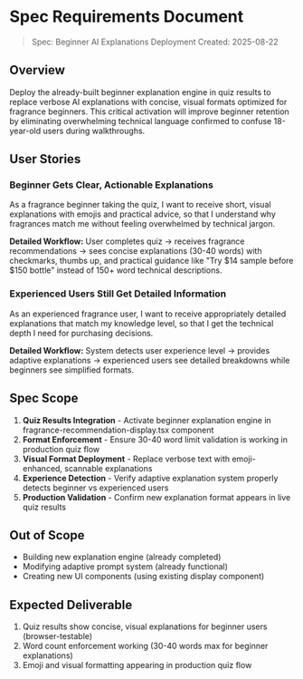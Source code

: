 # Spec Requirements Document

> Spec: Beginner AI Explanations Deployment
> Created: 2025-08-22

## Overview

Deploy the already-built beginner explanation engine in quiz results to replace verbose AI explanations with concise, visual formats optimized for fragrance beginners. This critical activation will improve beginner retention by eliminating overwhelming technical language confirmed to confuse 18-year-old users during walkthroughs.

## User Stories

### Beginner Gets Clear, Actionable Explanations

As a fragrance beginner taking the quiz, I want to receive short, visual explanations with emojis and practical advice, so that I understand why fragrances match me without feeling overwhelmed by technical jargon.

**Detailed Workflow:** User completes quiz → receives fragrance recommendations → sees concise explanations (30-40 words) with checkmarks, thumbs up, and practical guidance like "Try $14 sample before $150 bottle" instead of 150+ word technical descriptions.

### Experienced Users Still Get Detailed Information  

As an experienced fragrance user, I want to receive appropriately detailed explanations that match my knowledge level, so that I get the technical depth I need for purchasing decisions.

**Detailed Workflow:** System detects user experience level → provides adaptive explanations → experienced users see detailed breakdowns while beginners see simplified formats.

## Spec Scope

1. **Quiz Results Integration** - Activate beginner explanation engine in fragrance-recommendation-display.tsx component
2. **Format Enforcement** - Ensure 30-40 word limit validation is working in production quiz flow  
3. **Visual Format Deployment** - Replace verbose text with emoji-enhanced, scannable explanations
4. **Experience Detection** - Verify adaptive explanation system properly detects beginner vs experienced users
5. **Production Validation** - Confirm new explanation format appears in live quiz results

## Out of Scope

- Building new explanation engine (already completed)
- Modifying adaptive prompt system (already functional)
- Creating new UI components (using existing display component)

## Expected Deliverable

1. Quiz results show concise, visual explanations for beginner users (browser-testable)
2. Word count enforcement working (30-40 words max for beginner explanations)
3. Emoji and visual formatting appearing in production quiz flow